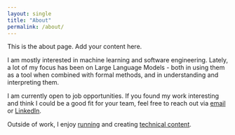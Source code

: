 ```yaml
---
layout: single
title: "About"
permalink: /about/
---
```


This is the about page. Add your content here.

I am mostly interested in machine learning and software engineering. Lately, a lot of my focus has been on Large Language Models - both in using them as a tool when combined with formal methods, and in understanding and interpreting them.

I am currently open to job opportunities. If you found my work interesting and think I could be a good fit for your team, feel free to reach out via [email](mailto:kkyars@ualberta.ca) or [LinkedIn](https://www.linkedin.com/in/kyars/).

Outside of work, I enjoy [running](https://www.strava.com/athletes/kyars) and creating [technical content](https://www.youtube.com/@neuralkian).
